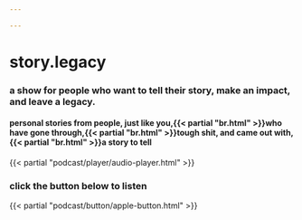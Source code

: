 ```yaml
---

---
```

# story.legacy
### a show for people who want to tell their story, make an impact, and leave a legacy.
#### personal stories from people, just like you,{{< partial "br.html" >}}who have gone through,{{< partial "br.html" >}}tough shit, and came out with,{{< partial "br.html" >}}a story to tell

{{< partial "podcast/player/audio-player.html" >}}

### click the button below to listen
{{< partial "podcast/button/apple-button.html" >}}
